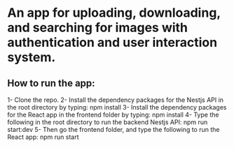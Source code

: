 # An app for uploading, downloading, and searching for images with authentication and user interaction system.

## How to run the app:

1- Clone the repo.
2- Install the dependency packages for the Nestjs API in the root directory by typing:
npm install
3- Install the dependency packages for the React app in the frontend folder by typing:
npm install
4- Type the following in the root directory to run the backend Nestjs API:
npm run start:dev
5- Then go the frontend folder, and type the following to run the React app:
npm run start
